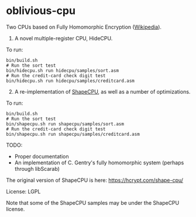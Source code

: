 oblivious-cpu
=============

Two CPUs based on Fully Homomorphic Encryption ([Wikipedia](https://en.wikipedia.org/wiki/Homomorphic_encryption#Fully_homomorphic_encryption)).

1) A novel multiple-register CPU, HideCPU.

To run:

    bin/build.sh
    # Run the sort test
    bin/hidecpu.sh run hidecpu/samples/sort.asm
    # Run the credit-card check digit test
    bin/hidecpu.sh run hidecpu/samples/creditcard.asm

2) A re-implementation of [ShapeCPU](https://hcrypt.com/shape-cpu/), as well as a number of optimizations.

To run:

    bin/build.sh
    # Run the sort test
    bin/shapecpu.sh run shapecpu/samples/sort.asm
    # Run the credit-card check digit test
    bin/shapecpu.sh run shapecpu/samples/creditcard.asm

TODO:

  * Proper documentation
  * An implementation of C. Gentry's fully homomorphic system (perhaps through libScarab)

The original version of ShapeCPU is here: https://hcrypt.com/shape-cpu/

License: LGPL

Note that some of the ShapeCPU samples may be under the ShapeCPU license.
